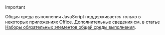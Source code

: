 > [!IMPORTANT]
> Общая среда выполнения JavaScript поддерживается только в некоторых приложениях Office. Дополнительные сведения см. в статье [Наборы обязательных элементов общей среды выполнения](../reference/requirement-sets/shared-runtime-requirement-sets.md).
